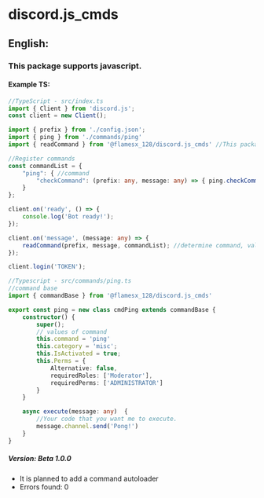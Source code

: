# **discord.js_cmds**
## **English:**
### **This package supports javascript.** 
#### **Example TS:**

```Typescript
//TypeScript - src/index.ts
import { Client } from 'discord.js'; 
const client = new Client();

import { prefix } from './config.json';
import { ping } from './commands/ping'
import { readCommand } from '@flamesx_128/discord.js_cmds' //This package

//Register commands
const commandList = {
    "ping": { //command
        "checkCommand": (prefix: any, message: any) => { ping.checkCommand(prefix, message) } //call command
    }
};

client.on('ready', () => {
    console.log('Bot ready!');
});

client.on('message', (message: any) => {
    readCommand(prefix, message, commandList); //determine command, validate and execute.
});

client.login('TOKEN');
```

```TypeScript
//Typescript - src/commands/ping.ts
//command base
import { commandBase } from '@flamesx_128/discord.js_cmds'

export const ping = new class cmdPing extends commandBase {
    constructor() {
        super();
        // values of command
        this.command = 'ping'
        this.category = 'misc';
        this.IsActivated = true;
        this.Perms = {
            Alternative: false,
            requiredRoles: ['Moderator'],
            requiredPerms: ['ADMINISTRATOR']
        }
    }

    async execute(message: any)  {
        //Your code that you want me to execute.
        message.channel.send('Pong!')
    }
}
```

##### **Version: Beta 1.0.0**
- It is planned to add a command autoloader 
- Errors found: 0
